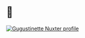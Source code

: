 # 🐥

[![Gugustinette Nuxter profile](https://nuxters.nuxt.com/card/Gugustinette/og.png)](https://nuxters.nuxt.com/Gugustinette)
